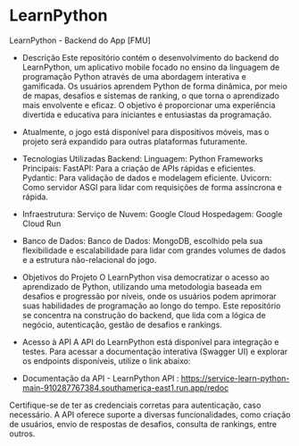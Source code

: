 # LearnPython
LearnPython - Backend do App [FMU]


* Descrição
    Este repositório contém o desenvolvimento do backend do LearnPython, um aplicativo mobile focado no ensino da linguagem de programação Python através de uma abordagem interativa e gamificada. Os usuários aprendem Python de forma dinâmica, por meio de mapas, desafios e sistemas de ranking, o que torna o aprendizado mais envolvente e eficaz. O objetivo é proporcionar uma experiência divertida e educativa para iniciantes e entusiastas da programação.

* Atualmente, o jogo está disponível para dispositivos móveis, mas o projeto será expandido para outras plataformas futuramente.

* Tecnologias Utilizadas
    Backend:
        Linguagem: Python
        Frameworks Principais:
            FastAPI: Para a criação de APIs rápidas e eficientes.
            Pydantic: Para validação de dados e modelagem eficiente.
            Uvicorn: Como servidor ASGI para lidar com requisições de forma assíncrona e rápida.

* Infraestrutura:
    Serviço de Nuvem: Google Cloud
    Hospedagem: Google Cloud Run

* Banco de Dados:
    Banco de Dados: MongoDB, escolhido pela sua flexibilidade e escalabilidade para lidar com grandes volumes de dados e a estrutura não-relacional do jogo.

* Objetivos do Projeto
    O LearnPython visa democratizar o acesso ao aprendizado de Python, utilizando uma metodologia baseada em desafios e progressão por níveis, onde os usuários podem aprimorar suas habilidades de programação ao longo do tempo. Este repositório se concentra na construção do backend, que lida com a lógica de negócio, autenticação, gestão de desafios e rankings.


* Acesso à API
    A API do LearnPython está disponível para integração e testes. Para acessar a documentação interativa (Swagger UI) e explorar os endpoints disponíveis, utilize o link abaixo:

* Documentação da API - LearnPython
    API : https://service-learn-python-main-910287767384.southamerica-east1.run.app/redoc
    
Certifique-se de ter as credenciais corretas para autenticação, caso necessário. A API oferece suporte a diversas funcionalidades, como criação de usuários, envio de respostas de desafios, consulta de rankings, entre outros.